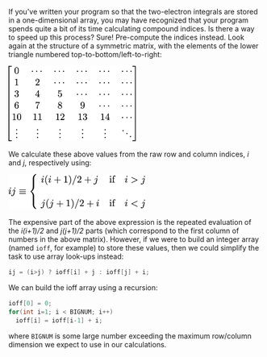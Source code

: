 If you've written your program so that the two-electron integrals are stored in a one-dimensional array, you may have recognized that your program spends quite a bit of its time calculating compound indices.  Is there a way to speed up this process?  Sure!  Pre-compute the indices instead.  Look again at the structure of a symmetric matrix, with the elements of the lower triangle numbered top-to-bottom/left-to-right:

<picture>
  <source media="(prefers-color-scheme: dark)" srcset="../figures/dark/lower-triang-numbered-matrix2.png">
  <source media="(prefers-color-scheme: light)" srcset="../figures/lower-triang-numbered-matrix2.png">
  <img src="../figures/lower-triang-numbered-matrix2.png" height="150">
</picture>

We calculate these above values from the raw row and column indices, *i* and *j*, respectively using:

<picture>
  <source media="(prefers-color-scheme: dark)" srcset="../figures/dark/ioff-compound-index2.png">
  <source media="(prefers-color-scheme: light)" srcset="../figures/ioff-compound-index2.png">
  <img src="../figures/ioff-compound-index2.png" height="70">
</picture>

The expensive part of the above expression is the repeated evaluation of the *i(i+1)/2* and *j(j+1)/2* parts (which correspond to the first column of numbers in the above matrix).  However, if we were to build an integer array (named `ioff`, for example) to store these values, then we could simplify the task to use array look-ups instead:
```c++
ij = (i>j) ? ioff[i] + j : ioff[j] + i;
```

We can build the ioff array using a recursion:
```c++
ioff[0] = 0;
for(int i=1; i < BIGNUM; i++)
  ioff[i] = ioff[i-1] + i;
```
where `BIGNUM` is some large number exceeding the maximum row/column dimension we expect to use in our calculations.

